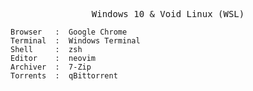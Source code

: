 <pre align="center">Windows 10 & Void Linux (WSL)</pre>

```
Browser   :  Google Chrome
Terminal  :  Windows Terminal
Shell     :  zsh
Editor    :  neovim
Archiver  :  7-Zip
Torrents  :  qBittorrent
```
